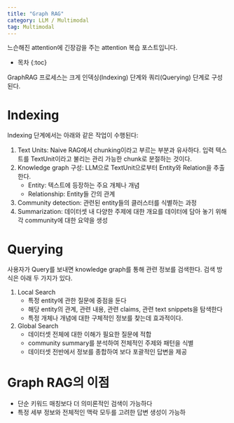 ```yaml
---
title: "Graph RAG"
category: LLM / Multimodal
tag: Multimodal
---
```


느슨해진 attention에 긴장감을 주는 attention 복습 포스트입니다. 

 




* 목차
{:toc}












GraphRAG 프로세스는 크게 인덱싱(Indexing) 단계와 쿼리(Querying) 단계로 구성된다. 

# Indexing
Indexing 단계에서는 아래와 같은 작업이 수행된다:

1. Text Units: Naive RAG에서 chunking이라고 부르는 부분과 유사하다. 입력 텍스트를 TextUnit이라고 불리는 관리 가능한 chunk로 분절하는 것이다.
2. Knowledge graph 구성: LLM으로 TextUnit으로부터 Entity와 Relation을 추출한다.<br>
   - Entity: 텍스트에 등장하는 주요 개체나 개념
   - Relationship: Entity들 간의 관계
3. Community detection: 관련된 entity들의 클러스터를 식별하는 과정
4. Summarization: 데이터셋 내 다양한 주제에 대한 개요를 데이터에 담아 놓기 위해 각 community에 대한 요약을 생성

# Querying
사용자가 Query를 보내면 knowledge graph를 통해 관련 정보를 검색한다. 검색 방식은 아래 두 가지가 있다.

1. Local Search
   - 특정 entity에 관한 질문에 중점을 둔다
   - 해당 entity의 관계, 관련 내용, 관련 claims, 관련 text snippets을 탐색한다
   - 특정 개체나 개념에 대한 구체적인 정보를 찾는데 효과적이다.
2. Global Search
   - 데이터셋 전체에 대한 이해가 필요한 질문에 적합
   - community summary를 분석하여 전체적인 주제와 패턴을 식별
   - 데이터셋 전반에서 정보를 종합하여 보다 포괄적인 답변을 제공
  
# Graph RAG의 이점
- 단순 키워드 매칭보다 더 의미론적인 검색이 가능하다
- 특정 세부 정보와 전체적인 맥락 모두를 고려한 답변 생성이 가능하


